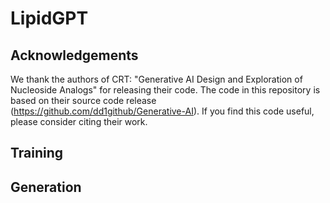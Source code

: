 # LipidGPT

## Acknowledgements
We thank the authors of CRT: "Generative AI Design and Exploration of Nucleoside Analogs" for releasing their code. The code in this repository is based on their source code release (https://github.com/dd1github/Generative-AI). If you find this code useful, please consider citing their work.

## Training

## Generation
